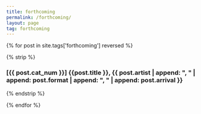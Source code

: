 ```yaml
---
title: forthcoming
permalink: /forthcoming/
layout: page
tag: forthcoming
---
```


{% for post in site.tags['forthcoming'] reversed %}

{% strip %}<h3>[{{ post.cat_num }}] {{post.title }}, {{ post.artist | append: ", " | append: post.format | append: ", " | append: post.arrival }}</h3>{% endstrip %}

{% endfor %}
